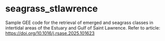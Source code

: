# seagrass_stlawrence
Sample GEE code for the retrieval of emerged and seagrass classes in intertidal areas of the Estuary and Gulf of Saint Lawrence. Refer to article: https://doi.org/10.1016/j.rsase.2025.101623
